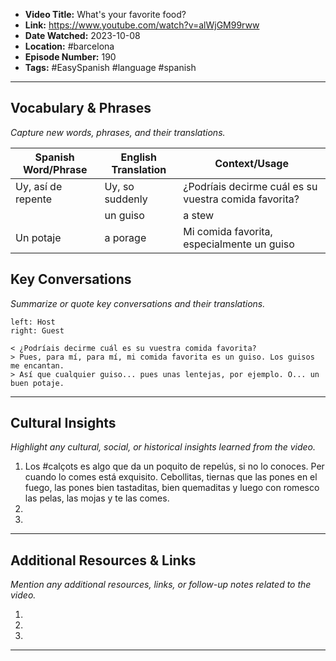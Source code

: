 - **Video Title:** What's your favorite food?
- **Link:** https://www.youtube.com/watch?v=alWjGM99rww
- **Date Watched:** 2023-10-08
- **Location:** #barcelona 
- **Episode Number:** 190
- **Tags:** #EasySpanish #language #spanish
---
## Vocabulary & Phrases
_Capture new words, phrases, and their translations._

| Spanish Word/Phrase | English Translation | Context/Usage |
|---------------------|---------------------|--------------|
|       Uy, así de repente    |    Uy, so suddenly     |             ¿Podríais decirme cuál es su vuestra comida favorita?             |
	|            un guiso         |         a stew            |           Mi comida favorita es un guiso.   |
|            Un potaje         |       a porage              |          Mi comida favorita, especialmente un guiso    |

## Key Conversations
_Summarize or quote key conversations and their translations._

```dialogue
left: Host
right: Guest

< ¿Podríais decirme cuál es su vuestra comida favorita?
> Pues, para mí, para mí, mi comida favorita es un guiso. Los guisos me encantan.
> Así que cualquier guiso... pues unas lentejas, por ejemplo. O... un buen potaje.
```
---
## Cultural Insights
_Highlight any cultural, social, or historical insights learned from the video._

1. Los #calçots es algo que da un poquito de repelús, si no lo conoces. Per cuando lo comes está exquisito. Cebollitas, tiernas que las pones en el fuego, las pones bien tastaditas, bien quemaditas y luego con romesco las pelas, las mojas y te las comes.
2. 
3. 

---

## Additional Resources & Links
_Mention any additional resources, links, or follow-up notes related to the video._

1. 
2. 
3. 

---

